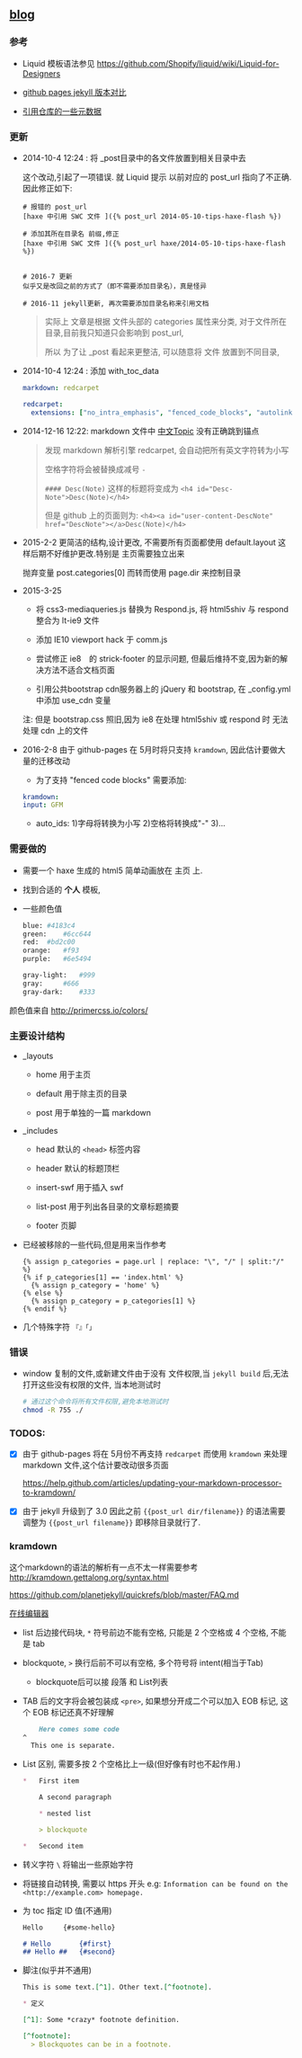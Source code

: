 [blog](http://r32.github.io)
----

### 参考

* Liquid 模板语法参见  https://github.com/Shopify/liquid/wiki/Liquid-for-Designers

* [github pages jekyll 版本对比](https://pages.github.com/versions/)

* [引用仓库的一些元数据](https://help.github.com/articles/repository-metadata-on-github-pages/)


### 更新

* 2014-10-4 12:24 : 将 _post目录中的各文件放置到相关目录中去

  这个改动,引起了一项错误. 就 Liquid 提示 以前对应的 post_url 指向了不正确. 因此修正如下:

  ```
  # 报错的 post_url
  [haxe 中引用 SWC 文件 ]({% post_url 2014-05-10-tips-haxe-flash %})

  # 添加其所在目录名 前缀,修正
  [haxe 中引用 SWC 文件 ]({% post_url haxe/2014-05-10-tips-haxe-flash %})


  # 2016-7 更新
  似乎又是改回之前的方式了（即不需要添加目录名），真是怪异

  # 2016-11 jekyll更新, 再次需要添加目录名称来引用文档
  ```

  > 实际上 文章是根据 文件头部的 categories 属性来分类, 对于文件所在目录,目前我只知道只会影响到 post_url,
  >
  >所以 为了让 _post 看起来更整洁, 可以随意将 文件 放置到不同目录,

* 2014-10-4 12:24 : 添加 with_toc_data

  ```yml
  markdown: redcarpet

  redcarpet:
    extensions: ["no_intra_emphasis", "fenced_code_blocks", "autolink", "tables", "with_toc_data"]
  ```

* 2014-12-16 12:22: markdown 文件中 [中文Topic](#中文topic) 没有正确跳到锚点

  > 发现 markdown 解析引擎 redcarpet, 会自动把所有英文字符转为小写
  >
  > 空格字符将会被替换成减号 `-`
  >
  > `#### Desc(Note)` 这样的标题将变成为 `<h4 id="Desc-Note">Desc(Note)</h4>`
  >
  > 但是 github 上的页面则为: `<h4><a id="user-content-DescNote" href="DescNote"></a>Desc(Note)</h4>`

* 2015-2-2 更简洁的结构,设计更改, 不需要所有页面都使用 default.layout 这样后期不好维护更改.特别是 主页需要独立出来

  抛弃变量 post.categories[0] 而转而使用 page.dir 来控制目录


* 2015-3-25

  - 将 css3-mediaqueries.js 替换为 Respond.js, 将 html5shiv 与 respond 整合为 lt-ie9 文件

  - 添加  IE10 viewport hack 于 comm.js

  - 尝试修正 ie8　的 strick-footer 的显示问题, 但最后维持不变,因为新的解决方法不适合文档页面

  - 引用公共bootstrap cdn服务器上的 jQuery 和 bootstrap, 在 _config.yml 中添加 use_cdn 变量

  注: 但是 bootstrap.css 照旧,因为 ie8 在处理 html5shiv 或 respond 时 无法处理 cdn 上的文件

* 2016-2-8 由于 github-pages 在 5月时将只支持 `kramdown`, 因此估计要做大量的迁移改动

  - 为了支持 "fenced code blocks" 需要添加:

  ```yml
  kramdown:
  input: GFM
  ```
  - auto_ids: 1)字母将转换为小写 2)空格将转换成"-" 3)...

### 需要做的

* 需要一个 haxe 生成的 html5 简单动画放在 主页 上.

* 找到合适的 **个人** 模板,

* 一些颜色值

  ```bash
  blue:	#4183c4
  green:	#6cc644
  red:	#bd2c00
  orange:	#f93
  purple:	#6e5494

  gray-light:	#999
  gray:		#666
  gray-dark:	#333
  ```

颜色值来自 http://primercss.io/colors/

### 主要设计结构

* _layouts

  - home 用于主页

  - default 用于除主页的目录

  - post 用于单独的一篇 markdown

* _includes

  - head 默认的 `<head>` 标签内容

  - header 默认的标题顶栏

  - insert-swf 用于插入 swf

  - list-post 用于列出各目录的文章标题摘要

  - footer 页脚

* 已经被移除的一些代码,但是用来当作参考

  ```
  {% assign p_categories = page.url | replace: "\", "/" | split:"/" %}
  {% if p_categories[1] == 'index.html' %}
  	{% assign p_category = 'home' %}
  {% else %}
  	{% assign p_category = p_categories[1] %}
  {% endif %}
  ```

* 几个特殊字符 `『』「」`

### 错误

* window 复制的文件,或新建文件由于没有 文件权限,当 `jekyll build` 后,无法打开这些没有权限的文件, 当本地测试时

  ```bash
  # 通过这个命令将所有文件权限,避免本地测试时
  chmod -R 755 ./
  ```
### TODOS:

- [x] 由于 github-pages 将在 5月份不再支持 `redcarpet` 而使用 `kramdown` 来处理 markdown 文件,这个估计要改动很多页面

  <https://help.github.com/articles/updating-your-markdown-processor-to-kramdown/>

- [x] 由于 jekyll 升级到了 3.0 因此之前 `{{post_url dir/filename}}` 的语法需要调整为 `{{post_url filename}}` 即移除目录就行了.

### kramdown

这个markdown的语法的解析有一点不太一样需要参考 <http://kramdown.gettalong.org/syntax.html>

<https://github.com/planetjekyll/quickrefs/blob/master/FAQ.md>

[在线编辑器](http://kramdown.herokuapp.com/)

* list 后边接代码块, `*` 符号前边不能有空格, 只能是 2 个空格或 4 个空格, 不能是 tab

* blockquote, `>` 换行后前不可以有空格, 多个符号将 intent(相当于Tab)
  - blockquote后可以接 段落 和 List列表

* TAB 后的文字将会被包装成 `<pre>`, 如果想分开成二个可以加入 EOB 标记, 这个 EOB 标记还真不好理解

  ```markdown
      Here comes some code
  ^
    This one is separate.
  ```


* List 区别, 需要多按 2 个空格比上一级(但好像有时也不起作用.)

  ```markdown
  *   First item

      A second paragraph

      * nested list

      > blockquote

  *   Second item
  ```

* 转义字符 `\` 将输出一些原始字符

* 将链接自动转换, 需要以 https 开头 e.g: `Information can be found on the <http://example.com> homepage.`

* 为 toc 指定 ID 值(不通用)

  ```markdown
  Hello		{#some-hello}

  # Hello		{#first}
  ## Hello ##	{#second}
  ```

* 脚注(似乎并不通用)

  ```markdown
  This is some text.[^1]. Other text.[^footnote].

  * 定义

  [^1]: Some *crazy* footnote definition.

  [^footnote]:
    > Blockquotes can be in a footnote.
  ```
